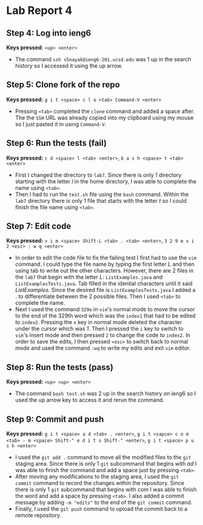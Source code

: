 # Lab Report 4

## Step 4: Log into ieng6
**Keys pressed:** `<up> <enter>`
* The command `ssh s5nayak@ieng6-201.ucsd.edu` was 1 up in the search history so I accessed it using the up arrow.

## Step 5: Clone fork of the repo
**Keys pressed:** `g i t <space> c l o <tab> Command-V <enter>` 
* Pressing `<tab>` completed the `clone` command and added a space after. The the `SSH` URL was already copied into my clipboard using my mouse so I just pasted it in using `Command-V`.

## Step 6: Run the tests (fail)
**Keys pressed:** `c d <space> l <tab> <enter>`, `b a s h <space> t <tab> <enter>`
* First I changed the directory to `lab7`. Since there is only 1 directory starting with the letter _l_ in the home directory, I was able to complete the name using `<tab>`.
* Then I had to run the `test.sh` file using the `bash` command. Within the `lab7` directory there is only 1 file that starts with the letter _t_ so I could finish the file name using `<tab>`.

## Step 7: Edit code
**Keys pressed:** `v i m <space> Shift-L <tab> . <tab> <enter>`, `3 2 9 e x i 2 <esc> : w q <enter>`
* In order to edit the code file to fix the failing test I first had to use the `vim` command. I could type the file name by typing the first letter _L_ and then using tab to write out the other characters. However, there are 2 files in the `lab7` that begin with the letter _L_: `ListExamples.java` and `ListExamplesTests.java`. Tab filled in the idential characters until it said _ListExamples_. Since the desired file is `ListExamplesTests.java` I added a . to differentiate between the 2 possible files. Then I used `<tab>` to complete the name.
* Next I used the command `329e` in `vim`'s normal mode to move the cursor to the end of the 329th word which was the `index1` that had to be edited to `index2`. Pressing the `x` key in normal mode deleted the character under the cursor which was _1_. Then I pressed the `i` key to switch to `vim`'s insert mode and then pressed `2` to change the code to `index2`. In order to save the edits, I then pressed `<esc>` to switch back to normal mode and used the command `:wq` to write my edits and exit `vim` editor.

## Step 8: Run the tests (pass)
**Keys pressed:** `<up> <up> <enter>`
* The command `bash test.sh` was 2 up in the search history on ieng6 so I used the up arrow key to access it and rerun the command.

## Step 9: Commit and push
**Keys pressed:** `g i t <space> a d <tab> . <enter>`, `g i t <sapce> c o m <tab> - m <space> Shift-" e d i t s Shift-" <enter>`, `g i t <space> p u s h <enter>`
* I used the `git add .` command to move all the modified files to the `git` staging area. Since there is only 1 `git` subcommand that begins with _ad_ I was able to finish the command and add a space just by pressing `<tab>`.
* After moving any modifications to the staging area, I used the `git commit` command to record the changes within the repository. Since there is only 1 `git` subcommand that begins with _com_ I was able to finish the word and add a space by pressing `<tab>`. I also added a commit message by adding `-m "edits"` to the end of the `git commit` command.
* Finally, I used the `git push` command to upload the commit back to a remote repository.
